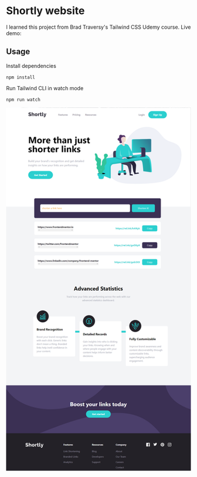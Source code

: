 # Shortly website

I learned this project from Brad Traversy's Tailwind CSS Udemy course.
Live demo:

## Usage

Install dependencies

```
npm install
```

Run Tailwind CLI in watch mode

```
npm run watch
```

![Alt text](images/shortly.png)
